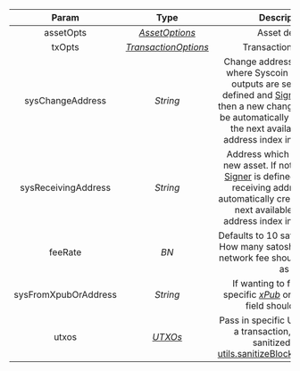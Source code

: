 |              Param               |   Type    |                         Description                          | Required |
| :------------------------------: | :-------: | :----------------------------------------------------------: | :------: |
| assetOpts | [*AssetOptions*](/docs/dev-resources/documentation/javascript-sdk-ref/types#assetoptions)  |                        Asset details                         |    yes     |
|   txOpts   | [*TransactionOptions*](/docs/dev-resources/documentation/javascript-sdk-ref/types#transactionoptions)  |                     Transaction options                      | no |
|         sysChangeAddress         | *String*  | Change address if defined is where Syscoin only change outputs are sent to. If not defined and [Signer](/docs/dev-resources/documentation/javascript-sdk-ref/utils#Signer) is defined then a new change address will be automatically created using the next available change address index in the [HD path](https://learnmeabitcoin.com/technical/derivation-paths) | no |
|       sysReceivingAddress        | *String*  | Address which will hold the new asset. If not defined and [Signer](/docs/dev-resources/documentation/javascript-sdk-ref/utils#Signer) is defined then a new receiving address will be automatically created using the next available receiving address index in the [HD path](https://learnmeabitcoin.com/technical/derivation-paths) | no |
|             feeRate              |   *BN*    | Defaults to 10 satoshi per byte. How many satoshi per byte the network fee should be paid out as | no |
|       sysFromXpubOrAddress       | *String*  | If wanting to fund from a specific [*xPub*](/docs/dev-resources/documentation/javascript-sdk-ref/types#xpub) or address this field should be set | no |
|    utxos    | [*UTXOs*](/docs/dev-resources/documentation/javascript-sdk-ref/types#utxos) | Pass in specific UTXOs to fund a transaction, should be sanitized using <a href="/docs/dev-resources/documentation/javascript-sdk-ref/utils#sanitizeblockbookutxos">utils.sanitizeBlockbookUTXOs()</a> | no |
